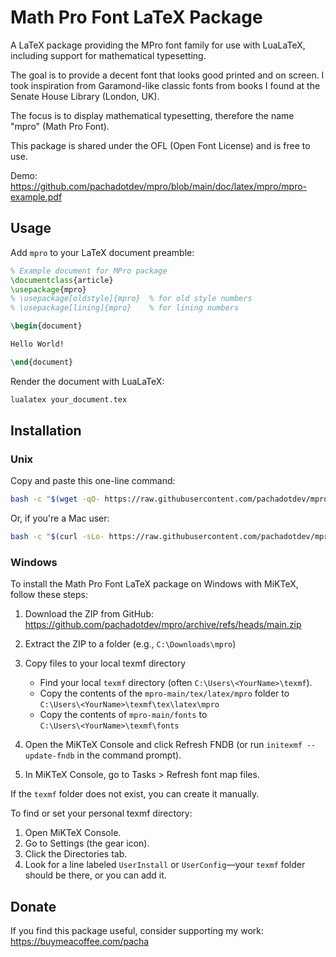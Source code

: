 # Math Pro Font LaTeX Package

A LaTeX package providing the MPro font family for use with LuaLaTeX, including
support for mathematical typesetting.

The goal is to provide a decent font that looks good printed and on screen. I
took inspiration from Garamond-like classic fonts from books I found at the
Senate House Library (London, UK).

The focus is to display mathematical typesetting, therefore the name "mpro"
(Math Pro Font).

This package is shared under the OFL (Open Font License) and is free to use.

Demo: https://github.com/pachadotdev/mpro/blob/main/doc/latex/mpro/mpro-example.pdf

## Usage

Add `mpro` to your LaTeX document preamble:

```latex
% Example document for MPro package
\documentclass{article}
\usepackage{mpro}
% \usepackage[oldstyle]{mpro}  % for old style numbers
% \usepackage[lining]{mpro}    % for lining numbers

\begin{document}

Hello World!

\end{document}
```

Render the document with LuaLaTeX:

```bash
lualatex your_document.tex
```

## Installation

### Unix

Copy and paste this one-line command:

```bash
bash -c "$(wget -qO- https://raw.githubusercontent.com/pachadotdev/mpro/refs/heads/main/install.sh)"
```

Or, if you're a Mac user:

```bash
bash -c "$(curl -sLo- https://raw.githubusercontent.com/pachadotdev/mpro/refs/heads/main/install.sh)"
```

### Windows

To install the Math Pro Font LaTeX package on Windows with MiKTeX, follow these steps:

1. Download the ZIP from GitHub: https://github.com/pachadotdev/mpro/archive/refs/heads/main.zip

2. Extract the ZIP to a folder (e.g., `C:\Downloads\mpro`)

3. Copy files to your local texmf directory  
   - Find your local `texmf` directory (often `C:\Users\<YourName>\texmf`).
   - Copy the contents of the `mpro-main/tex/latex/mpro` folder to  
     `C:\Users\<YourName>\texmf\tex\latex\mpro`
   - Copy the contents of `mpro-main/fonts` to  
     `C:\Users\<YourName>\texmf\fonts`

4. Open the MiKTeX Console and click Refresh FNDB (or run `initexmf --update-fndb` in the command prompt).

5. In MiKTeX Console, go to Tasks > Refresh font map files.

If the `texmf` folder does not exist, you can create it manually.

To find or set your personal texmf directory:

1. Open MiKTeX Console.
2. Go to Settings (the gear icon).
3. Click the Directories tab.
4. Look for a line labeled `UserInstall` or `UserConfig`—your `texmf` folder should be there, or you can add it.

## Donate

If you find this package useful, consider supporting my work:
https://buymeacoffee.com/pacha
